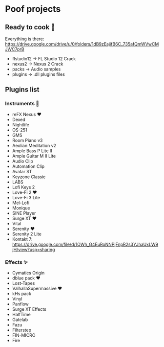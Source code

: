 # Poof projects

## Ready to cook 🥣

Everything is there: https://drive.google.com/drive/u/0/folders/1dB9zEajifB6C_735afQmWVwCMJWC7prB
- flstudio12 -> FL Studio 12 Crack
- nexus2 -> Nexus 2 Crack
- packs -> Audio samples
- plugins -> .dll plugins files

## Plugins list

### Instruments 🎹

- reFX Nexus ❤️
- Dexed
- Nightlife
- OS-251
- GMS
- Room Piano v3
- Aeolian Meditation v2
- Ample Bass P Lite II
- Ample Guitar M II Lite
- Audio Clip
- Automation Clip
- Avatar ST
- Keyzone Classic
- LABS
- Lofi Keys 2
- Love-Fi 2 ❤️
- Love-Fi 3 Lite
- Mel-Lofi
- Monique
- SINE Player
- Surge XT ❤️
- Vital
- Serenity ❤️
- Serenity 2 Lite
- Kontakt 7: https://drive.google.com/file/d/1OWh_G4EuRoNNPjFnpR2s3YJhaUxLW9jH/view?usp=sharing

### Effects ✨

- Cymatics Origin
- dblue pack ❤️
- Lost-Tapes
- ValhallaSupermassive ❤️
- kHs pack
- Vinyl
- Panflow
- Surge XT Effects
- HalfTime
- Gatelab
- Fazu
- Filterstep
- FIN-MICRO
- Fire

